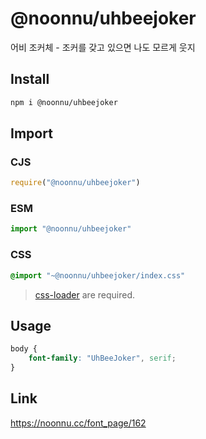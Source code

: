# @noonnu/uhbeejoker
어비 조커체 - 조커를 갖고 있으면 나도 모르게 웃지

## Install
```sh
npm i @noonnu/uhbeejoker
```
## Import
### CJS
```js
require("@noonnu/uhbeejoker")
```
### ESM
```js
import "@noonnu/uhbeejoker"
```
### CSS 
```css
@import "~@noonnu/uhbeejoker/index.css"
```
> [css-loader](https://github.com/webpack-contrib/css-loader) are required.

## Usage
```css
body {
    font-family: "UhBeeJoker", serif;
}
```

## Link
https://noonnu.cc/font_page/162